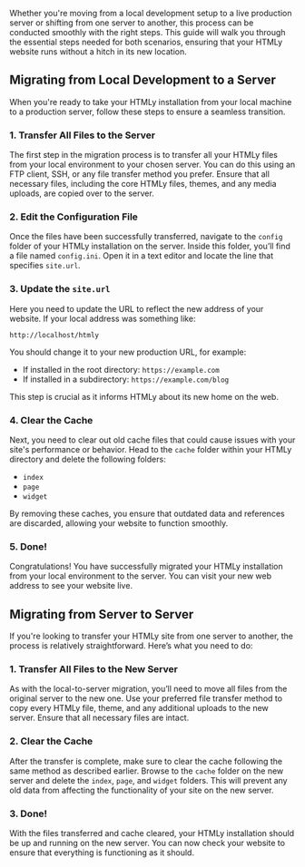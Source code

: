<!--t Migration t-->
<!--d The process of HTMLy migration whether from localhost to production server, or from server to server is very easy. d-->

Whether you're moving from a local development setup to a live production server or shifting from one server to another, this process can be conducted smoothly with the right steps. This guide will walk you through the essential steps needed for both scenarios, ensuring that your HTMLy website runs without a hitch in its new location.

## Migrating from Local Development to a Server

When you're ready to take your HTMLy installation from your local machine to a production server, follow these steps to ensure a seamless transition.

### 1. Transfer All Files to the Server

The first step in the migration process is to transfer all your HTMLy files from your local environment to your chosen server. You can do this using an FTP client, SSH, or any file transfer method you prefer. Ensure that all necessary files, including the core HTMLy files, themes, and any media uploads, are copied over to the server.

### 2. Edit the Configuration File

Once the files have been successfully transferred, navigate to the `config` folder of your HTMLy installation on the server. Inside this folder, you’ll find a file named `config.ini`. Open it in a text editor and locate the line that specifies `site.url`. 

### 3. Update the `site.url`

Here you need to update the URL to reflect the new address of your website. If your local address was something like:

```
http://localhost/htmly
```

You should change it to your new production URL, for example:

- If installed in the root directory: `https://example.com`
- If installed in a subdirectory: `https://example.com/blog`

This step is crucial as it informs HTMLy about its new home on the web.

### 4. Clear the Cache

Next, you need to clear out old cache files that could cause issues with your site's performance or behavior. Head to the `cache` folder within your HTMLy directory and delete the following folders:

- `index`
- `page`
- `widget`

By removing these caches, you ensure that outdated data and references are discarded, allowing your website to function smoothly.

### 5. Done!

Congratulations! You have successfully migrated your HTMLy installation from your local environment to the server. You can visit your new web address to see your website live.

## Migrating from Server to Server

If you're looking to transfer your HTMLy site from one server to another, the process is relatively straightforward. Here’s what you need to do:

### 1. Transfer All Files to the New Server

As with the local-to-server migration, you’ll need to move all files from the original server to the new one. Use your preferred file transfer method to copy every HTMLy file, theme, and any additional uploads to the new server. Ensure that all necessary files are intact.

### 2. Clear the Cache

After the transfer is complete, make sure to clear the cache following the same method as described earlier. Browse to the `cache` folder on the new server and delete the `index`, `page`, and `widget` folders. This will prevent any old data from affecting the functionality of your site on the new server.

### 3. Done!

With the files transferred and cache cleared, your HTMLy installation should be up and running on the new server. You can now check your website to ensure that everything is functioning as it should.
